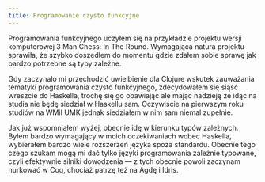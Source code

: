 ```yaml
---
title: Programowanie czysto funkcyjne
---
```


Programowania funkcyjnego uczyłem się na przykładzie
projektu wersji komputerowej 3 Man Chess: In The Round. Wymagająca natura projektu sprawiła,
że szybko doszedłem do momentu gdzie zdałem sobie
sprawę jak bardzo potrzebne są typy zależne.

Gdy zaczynało mi przechodzić uwielbienie dla Clojure wskutek
zauważania tematyki programowania czysto funkcyjnego,
zdecydowałem się siąść wreszcie do Haskella, trochę się go obawiając
ale mając nadzieję że idąc na studia nie będę siedział w Haskellu sam.
Oczywiście na pierwszym roku studiów na WMiI UMK jednak siedziałem
w nim sam niemal zupełnie.

Jak już wspomniałem wyżej, obecnie idę w kierunku typów zależnych.
Byłem bardzo wymagający w moich oczekiwaniach wobec Haskella,
wybierałem bardzo wiele rozszerzeń języka spoza standardu.
Obecnie tego czego szukam mogą mi dać tylko języki programowania
zależnie typowane, czyli efektywnie silniki dowodzenia — z tych 
obecnie powoli zaczynam nurkować w Coq,
chociaż patrzę też na Agdę i Idris.

